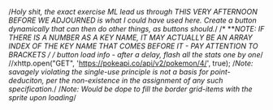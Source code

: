 /*Holy shit, the exact exercise ML lead us through THIS VERY AFTERNOON BEFORE WE
ADJOURNED is what I could have used here. Create a button dynamically that can
then do other things, as buttons should.*/
/* ***NOTE: IF THERE IS A NUMBER AS A KEY NAME, IT MAY ACTUALLY BE AN ARRAY INDEX OF THE KEY NAME THAT COMES BEFORE IT - PAY ATTENTION TO BRACKETS */
/* button load info - after a delay, flash all the stats one by one*/
  //xhttp.open("GET", 'https://pokeapi.co/api/v2/pokemon/4/', true);
/*Note: savagely violating the single-use principle is not a basis for point-deduciton, per the non-existence in the assignment of any such specification.*/
/*Note: Would be dope to fill the border grid-items with the sprite upon loading*/
